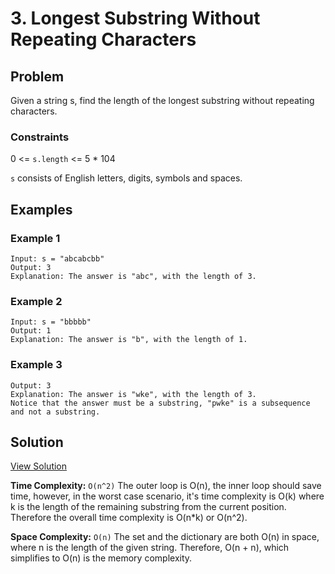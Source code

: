 # 3. Longest Substring Without Repeating Characters

## Problem

Given a string s, find the length of the longest
substring
without repeating characters.

### Constraints
0 <= `s.length` <= 5 * 104

`s` consists of English letters, digits, symbols and spaces.

## Examples
### Example 1
```
Input: s = "abcabcbb"
Output: 3
Explanation: The answer is "abc", with the length of 3.
```


### Example 2
```
Input: s = "bbbbb"
Output: 1
Explanation: The answer is "b", with the length of 1.

```

### Example 3
```nput: s = "pwwkew"
Output: 3
Explanation: The answer is "wke", with the length of 3.
Notice that the answer must be a substring, "pwke" is a subsequence and not a substring.
```

## Solution
[View Solution](./3-Longest_Substring_Without_Repeating_Characters.js)

**Time Complexity:** `O(n^2)` The outer loop is O(n), the inner loop should save time, however, in the worst case scenario, it's time complexity is O(k) where k is the length of the remaining substring from the current position. Therefore the overall time complexity is O(n*k) or O(n^2).

**Space Complexity:** `O(n)` The set and the dictionary are both O(n) in space, where n is the length of the given string. Therefore, O(n + n), which simplifies to O(n) is the memory complexity.
